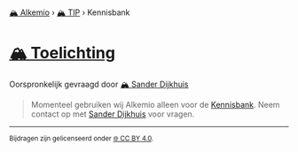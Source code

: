 [🏔️ Alkemio](https://welcome.alkem.io/) › [🏔️ TIP](https://alkem.io/tip/dashboard) › Kennisbank
# [🏔️ Toelichting](https://alkem.io/tip/collaboration/toelichting-2833)
Oorspronkelijk gevraagd door [🏔️ Sander Dijkhuis](https://alkem.io/user/sander-dijkhuis-3912)
>Momenteel gebruiken wij Alkemio alleen voor de [Kennisbank](https://alkem.io/tip/knowledge-base). Neem contact op met [Sander Dijkhuis](https://alkem.io/user/sander-dijkhuis-3912) voor vragen.
* * *
<small>Bijdragen zijn gelicenseerd onder [🌐 CC BY 4.0](https://creativecommons.org/licenses/by/4.0/deed.nl).</small>
